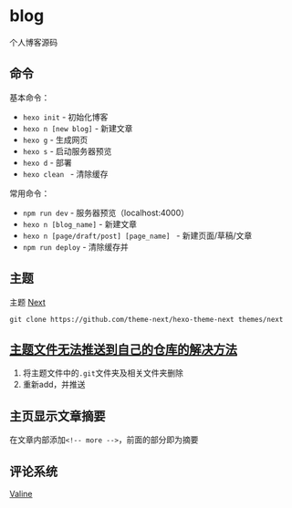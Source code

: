 # blog
个人博客源码

## 命令

基本命令：
- `hexo init` - 初始化博客
- `hexo n [new blog]` - 新建文章
- `hexo g` - 生成网页
- `hexo s` - 启动服务器预览
- `hexo d` - 部署
- `hexo clean ` - 清除缓存

常用命令：

- `npm run dev` - 服务器预览（localhost:4000）
- `hexo n [blog_name]` - 新建文章
- `hexo n [page/draft/post] [page_name] ` - 新建页面/草稿/文章
- `npm run deploy` - 清除缓存并

## 主题

主题 [Next](https://github.com/theme-next/hexo-theme-next)

```
git clone https://github.com/theme-next/hexo-theme-next themes/next
```

## [主题文件无法推送到自己的仓库的解决方法](https://swibinchter.github.io/2017/01/11/Hexo%E5%8D%9A%E5%AE%A2%E4%B8%BB%E9%A2%98%E6%96%87%E4%BB%B6%E5%A4%B9%E6%97%A0%E6%B3%95%E5%AE%8C%E6%95%B4push%E5%8F%8Aclone/)

1. 将主题文件中的`.git`文件夹及相关文件夹删除
2. 重新add，并推送

## 主页显示文章摘要

在文章内部添加`<!-- more -->`，前面的部分即为摘要

## 评论系统

[Valine](https://valine.js.org/)
